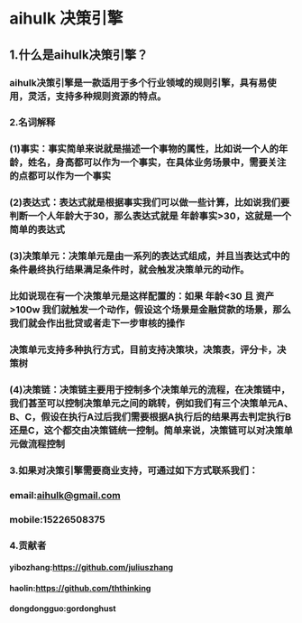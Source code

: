 # aihulk 决策引擎

## 1.什么是aihulk决策引擎？
### aihulk决策引擎是一款适用于多个行业领域的规则引擎，具有易使用，灵活，支持多种规则资源的特点。
### 2.名词解释
### (1)事实：事实简单来说就是描述一个事物的属性，比如说一个人的年龄，姓名，身高都可以作为一个事实，在具体业务场景中，需要关注的点都可以作为一个事实
### (2)表达式：表达式就是根据事实我们可以做一些计算，比如说我们要判断一个人年龄大于30，那么表达式就是 年龄事实>30，这就是一个简单的表达式
### (3)决策单元：决策单元是由一系列的表达式组成，并且当表达式中的条件最终执行结果满足条件时，就会触发决策单元的动作。
### 比如说现在有一个决策单元是这样配置的：如果 年龄<30 且 资产>100w 我们就触发一个动作，假设这个场景是金融贷款的场景，那么我们就会作出批贷或者走下一步审核的操作
### 决策单元支持多种执行方式，目前支持决策块，决策表，评分卡，决策树
### (4)决策链：决策链主要用于控制多个决策单元的流程，在决策链中，我们甚至可以控制决策单元之间的跳转，例如我们有三个决策单元A、B、C，假设在执行A过后我们需要根据A执行后的结果再去判定执行B还是C，这个都交由决策链统一控制。简单来说，决策链可以对决策单元做流程控制
### 3.如果对决策引擎需要商业支持，可通过如下方式联系我们：
### email:aihulk@gmail.com
### mobile:15226508375
### 4.贡献者
#### yibozhang:https://github.com/juliuszhang
#### haolin:https://github.com/ththinking
#### dongdongguo:gordonghust
